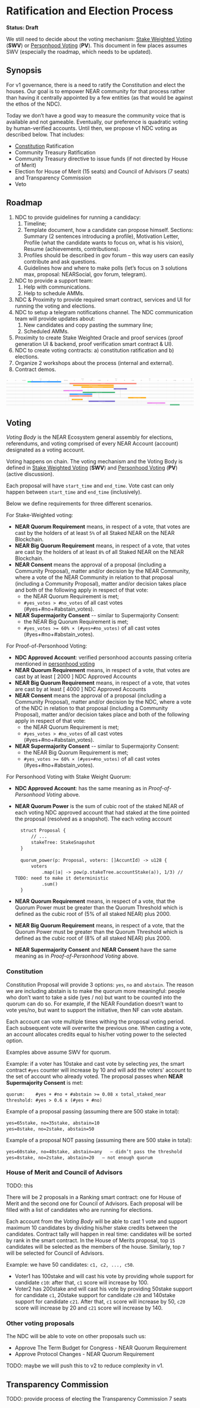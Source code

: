 # Ratification and Election Process

**Status: Draft**

We still need to decide about the voting mechanism: [Stake Weighted Voting](./stake-weighted-voting.md) (**SWV**) or [Personhood Voting](./personhood-voting.md) (**PV**).
This document in few places assumes SWV (especially the roadmap, which needs to be updated).

## Synopsis

For v1 governance, there is a need to ratify the Constitution and elect the houses. Our goal is to empower NEAR community for that process rather than having it centrally appointed by a few entities (as that would be against the ethos of the NDC).

Today we don’t have a good way to measure the community voice that is available and not gameable. Eventually, our preference is quadratic voting by human-verified accounts. Until then, we propose v1 NDC voting as described below. That includes:

- [Constitution](https://github.com/near-ndc/constitution) Ratification
- Community Treasury Ratification
- Community Treasury directive to issue funds (if not directed by House of Merit)
- Election for House of Merit (15 seats) and Council of Advisors (7 seats) and Transparency Commission
- Veto

## Roadmap

1. NDC to provide guidelines for running a candidacy:
   1. Timeline;
   1. Template document, how a candidate can propose himself.
      Sections: Summary (2 sentences introducing a profile), Motivation Letter, Profile (what the candidate wants to focus on, what is his vision), Resume (achievements, contributions).
   1. Profiles should be described in gov forum – this way users can easily contribute and ask questions.
   1. Guidelines how and where to make polls (let’s focus on 3 solutions max, proposal: NEARSocial, gov forum, telegram).
1. NDC to provide a support team:
   1. Help with communications.
   1. Help to schedule AMMs.
1. NDC & Proximity to provide required smart contract, services and UI for running the voting and elections.
1. NDC to setup a telegram notifications channel. The NDC communication team will provide updates about:
   1. New candidates and copy pasting the summary line;
   1. Scheduled AMMs.
1. Proximity to create Stake Weighted Oracle and proof services (proof generation UI & backend, proof verification smart contract & UI).
1. NDC to create voting contracts: a) constitution ratification and b) elections.
1. Organize 2 workshops about the process (internal and external).
1. Contract demos.

![v1 timeline](assets/v1-timeline.png)

## Voting

_Voting Body_ is the NEAR Ecosystem general assembly for elections, referendums, and voting comprised of every NEAR Account (account) designated as a voting account.

Voting happens on chain. The voting mechanism and the Voting Body is defined in [Stake Weighted Voting](./stake-weighted-voting.md) (**SWV**) and [Personhood Voting](./personhood-voting.md) (**PV**) (active discussion).

Each proposal will have `start_time` and `end_time`. Vote cast can only happen between `start_time` and `end_time` (inclusively).

Below we define requirements for three different scenarios.

For Stake-Weighted voting:

- **NEAR Quorum Requirement** means, in respect of a vote, that votes are cast by the holders of at least `5%` of all Staked NEAR on the NEAR Blockchain.
- **NEAR Big Quorum Requirement** means, in respect of a vote, that votes are cast by the holders of at least `8%` of all Staked NEAR on the NEAR Blockchain.
- **NEAR Consent** means the approval of a proposal (including a Community Proposal), matter and/or decision by the NEAR Community, where a vote of the NEAR Community in relation to that proposal (including a Community Proposal), matter and/or decision takes place and both of the following apply in respect of that vote:
  - the NEAR Quorum Requirement is met;
  - `#yes_votes > #no_votes` of all cast votes (#yes+#no+#abstain_votes).
- **NEAR Supermajority Consent** -- similar to Supermajority Consent:
  - the NEAR Big Quorum Requirement is met;
  - `#yes_votes >= 60% × (#yes+#no_votes)` of all cast votes (#yes+#no+#abstain_votes).

For Proof-of-Personhood Voting:

- **NDC Approved Account**: verified personhood accounts passing criteria mentioned in [personhood voting](./personhood-voting.md)
- **NEAR Quorum Requirement** means, in respect of a vote, that votes are cast by at least [ 2000 ] NDC Approved Accounts
- **NEAR Big Quorum Requirement** means, in respect of a vote, that votes are cast by at least [ 4000 ] NDC Approved Accounts
- **NEAR Consent** means the approval of a proposal (including a Community Proposal), matter and/or decision by the NDC, where a vote of the NDC in relation to that proposal (including a Community Proposal), matter and/or decision takes place and both of the following apply in respect of that vote:
  - the NEAR Quorum Requirement is met;
  - `#yes_votes > #no_votes` of all cast votes (#yes+#no+#abstain_votes).
- **NEAR Supermajority Consent** -- similar to Supermajority Consent:
  - the NEAR Big Quorum Requirement is met;
  - `#yes_votes >= 60% × (#yes+#no_votes)` of all cast votes (#yes+#no+#abstain_votes).

For Personhood Voting with Stake Weight Quorum:

- **NDC Approved Account**: has the same meaning as in _Proof-of-Personhood Voting_ above.
- **NEAR Quorum Power** is the sum of cubic root of the staked NEAR of each voting NDC approved account that had staked at the time pointed the proposal (resolved as a snapshot). The each voting account

        struct Proposal {
            // ...
            stakeTree: StakeSnapshot
        }

        quorum_power(p: Proposal, voters: []AccuntId) -> u128 {
            voters
                .map(|a| -> pow(p.stakeTree.accountStake(a)), 1/3) // TODO: need to make it deterministic
                .sum()
        }

- **NEAR Quorum Requirement** means, in respect of a vote, that the Quorum Power must be greater than the Quorum Threshold which is defined as the cubic root of (5% of all staked NEAR) plus 2000.
- **NEAR Big Quorum Requirement** means, in respect of a vote, that the Quorum Power must be greater than the Quorum Threshold which is defined as the cubic root of (8% of all staked NEAR) plus 2000.
- **NEAR Supermajority Consent** and **NEAR Consent** have the same meaning as in _Proof-of-Personhood Voting_ above.

### Constitution

Constitution Proposal will provide 3 options: `yes`, `no` and `abstain`. The reason we are including abstain is to make the quorum more meaningful: people who don’t want to take a side (yes / no) but want to be counted into the quorum can do so. For example, if the NEAR Foundation doesn’t want to vote yes/no, but want to support the initiative, then NF can vote abstain.

Each account can vote multiple times withing the proposal voting period. Each subsequent vote will overwrite the previous one.
When casting a vote, an account allocates credits equal to his/her voting power to the selected option.

Examples above assume SWV for quorum.

Example: if a voter has 10stake and cast vote by selecting _yes_, the smart contract `#yes` counter will increase by 10 and will add the voters' account to the set of account who already voted.
The proposal passes when **NEAR Supermajority Consent** is met:

    quorum:    #yes + #no + #abstain >= 0.08 x total_staked_near
    threshold: #yes > 0.6 x (#yes + #no)

Example of a proposal passing (assuming there are 500 stake in total):

    yes=65stake, no=35stake, abstain=10
    yes=8stake, no=2stake, abstain=50

Example of a proposal NOT passing (assuming there are 500 stake in total):

    yes=60stake, no=40stake, abstain=any   – didn’t pass the threshold
    yes=8stake, no=2stake, abstain=20   – not enough quorum

### House of Merit and Council of Advisors

TODO: this

There will be 2 proposals in a Ranking smart contract: one for House of Merit and the second one for Council of Advisors. Each proposal will be filled with a list of candidates who are running for elections.

Each account from the _Voting Body_ will be able to cast 1 vote and support maximum 10 candidates by dividing his/her stake credits between the candidates. Contract tally will happen in real time: candidates will be sorted by rank in the smart contract. In the House of Merits proposal, top `15` candidates will be selected as the members of the house. Similarly, top `7` will be selected for Council of Advisors.

Example: we have 50 candidates: `c1, c2, ..., c50`.

- Voter1 has 100stake and will cast his vote by providing whole support for candidate `c10`: after that, `c1` score will increase by 100.
- Voter2 has 200stake and will cast his vote by providing 50stake support for candidate `c1`, 20stake support for candidate `c20` and 140stake support for candidate `c21`. After that, `c1` score will increase by 50, `c20` score will increase by 20 and `c21` score will increase by 140.

### Other voting proposals

The NDC will be able to vote on other proposals such us:

- Approve The Term Budget for Congress - NEAR Quorum Requirement
- Approve Protocol Changes - NEAR Quorum Requirement

TODO: maybe we will push this to v2 to reduce complexity in v1.

## Transparency Commission

TODO: provide process of electing the Transparency Commission
7 seats

